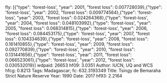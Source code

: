 fly: [{"type": 'forest-loss', "year": 2001, "forest loss": 0.007728039},{"type": 'forest-loss', "year": 2002, "forest loss": 0.009774564},{"type": 'forest-loss', "year": 2003, "forest loss": 0.024264368},{"type": 'forest-loss', "year": 2004, "forest loss": 0.048103992},{"type": 'forest-loss', "year": 2005, "forest loss": 0.068314815},{"type": 'forest-loss', "year": 2006, "forest loss": 0.084453175},{"type": 'forest-loss', "year": 2007, "forest loss": 0.104334639},{"type": 'forest-loss', "year": 2008, "forest loss": 0.161410855},{"type": 'forest-loss', "year": 2009, "forest loss": 0.092770839},{"type": 'forest-loss', "year": 2010, "forest loss": 0.131441656},{"type": 'forest-loss', "year": 2011, "forest loss": 0.066523061},{"type": 'forest-loss', "year": 2012, "forest loss": 0.030532019}]
wdpaid: 26653
hf09: 3.0351
Author: IUCN, UQ and WCS
hfcg: 0.8213
Tags: Madagascar;
fc: 632.3193349
Title: Tsingy de Bemaraha Strict Nature Reserve
Year: 1990
Date: 2017
hf93: 2.2164

